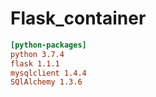 # Flask_container
```ini
[python-packages]
python 3.7.4
flask 1.1.1
mysqlclient 1.4.4
SQlAlchemy 1.3.6
```

